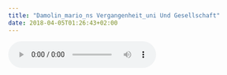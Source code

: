 ```yaml
---
title: "Damolin_mario_ns Vergangenheit_uni Und Gesellschaft"
date: 2018-04-05T01:26:43+02:00
---
```


<audio controls>
	<source src="damolin_mario_ns-vergangenheit_uni-und-gesellschaft.wav">
	Your browser does not support the audio element
</audio>